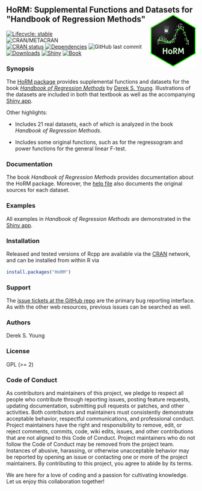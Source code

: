 ## HoRM: Supplemental Functions and Datasets for "Handbook of Regression Methods"	<a href='https://github.com/dsy109/HoRM'><img src='man/figures/HoRM.png' align="right" height="138.5" /></a>

[![Lifecycle: stable](https://img.shields.io/badge/lifecycle-stable-brightgreen.svg)](https://lifecycle.r-lib.org/articles/stages.html#stable)	
![CRAN/METACRAN](https://img.shields.io/cran/l/HoRM)	
[![CRAN status](https://www.r-pkg.org/badges/version/HoRM)](https://CRAN.R-project.org/package=HoRM)
[![Dependencies](https://tinyverse.netlify.app/badge/HoRM)](https://cran.r-project.org/package=HoRM)
![GitHub last commit](https://img.shields.io/github/last-commit/dsy109/HoRM)
[![Downloads](https://cranlogs.r-pkg.org/badges/HoRM?color=brightgreen)](https://www.r-pkg.org/pkg/HoRM)
[![Shiny](https://img.shields.io/badge/Shiny-HoRM-brightgreen)](https://horm.as.uky.edu/)
[![Book](https://img.shields.io/badge/HoRM__Book-ISBN%209781498775298-brightgreen)](https://www.routledge.com/Handbook-of-Regression-Methods/Young/p/book/9781498775298)

### Synopsis

The [HoRM package](https://cran.r-project.org/package=HoRM) provides supplemental functions and datasets for the book [_Handbook of Regression Methods_](https://www.routledge.com/Handbook-of-Regression-Methods/Young/p/book/9781498775298) by [Derek S. Young](https://young.as.uky.edu/).  Illustrations of the datasets are included in both that textbook as well as the accompanying [Shiny app](https://horm.as.uky.edu/).

Other highlights:

- Includes 21 real datasets, each of which is analyzed in the book _Handbook of Regression Methods_.

- Includes some original functions, such as for the regressogram and power functions for the general linear F-test.

### Documentation

The book _Handbook of Regression Methods_ provides documentation about the HoRM package.  Moreover, the [help file](https://CRAN.R-project.org/package=HoRM) also documents the original sources for each dataset.

### Examples

All examples in _Handbook of Regression Methods_ are demonstrated in the [Shiny app](https://horm.as.uky.edu/).

### Installation

Released and tested versions of Rcpp are available via the
[CRAN](https://cran.r-project.org) network, and can be installed from within R via

```R
install.packages("HoRM")
```

### Support

The [issue tickets at the GitHub repo](https://github.com/dsy109/HoRM/issues)
are the primary bug reporting interface.  As with the other web resources,
previous issues can be searched as well.

### Authors

Derek S.  Young

### License

GPL (>= 2)

### Code of Conduct

As contributors and maintainers of this project, we pledge to respect all people who 
contribute through reporting issues, posting feature requests, updating documentation, 
submitting pull requests or patches, and other activities.  Both contributors and 
maintainers must consistently demonstrate acceptable behavior, respectful communications, 
and professional conduct.  Project maintainers have the right and responsibility to remove, 
edit, or reject comments, commits, code, wiki edits, issues, and other contributions that 
are not aligned to this Code of Conduct.  Project maintainers who do not follow the 
Code of Conduct may be removed from the project team.  Instances of abusive, harassing, 
or otherwise unacceptable behavior may be reported by opening an issue or contacting one 
or more of the project maintainers.  By contributing to this project, you agree to abide 
by its terms.

We are here for a love of coding and a passion for cultivating knowledge.  Let us enjoy 
this collaboration together!



